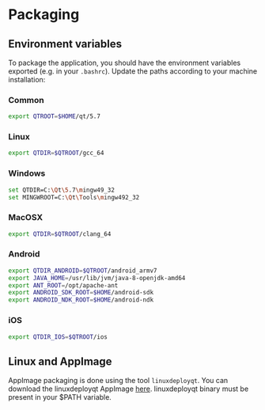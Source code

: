 # Packaging

## Environment variables
To package the application, you should have the environment variables exported (e.g. in your `.bashrc`). Update the paths according to your machine installation:
### Common
```bash
export QTROOT=$HOME/qt/5.7
```
### Linux
```bash
export QTDIR=$QTROOT/gcc_64
```
### Windows
```bash
set QTDIR=C:\Qt\5.7\mingw49_32
set MINGWROOT=C:\Qt\Tools\mingw492_32
```
### MacOSX
```bash
export QTDIR=$QTROOT/clang_64
```

### Android
```bash
export QTDIR_ANDROID=$QTROOT/android_armv7
export JAVA_HOME=/usr/lib/jvm/java-8-openjdk-amd64
export ANT_ROOT=/opt/apache-ant
export ANDROID_SDK_ROOT=$HOME/android-sdk
export ANDROID_NDK_ROOT=$HOME/android-ndk
```
### iOS
```bash
export QTDIR_IOS=$QTROOT/ios
```

## Linux and AppImage
AppImage packaging is done using the tool `linuxdeployqt`. You can download the linuxdeployqt AppImage [here](https://github.com/probonopd/linuxdeployqt/releases).
linuxdeployqt binary must be present in your $PATH variable.

